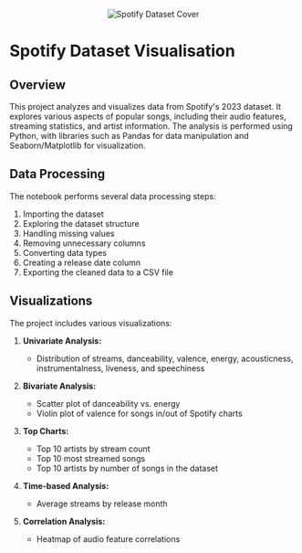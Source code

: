 <p align="center">
  <img src="https://storage.googleapis.com/pr-newsroom-wp/1/2023/12/Generic-FTR-headers_V10-1920x733.jpg" alt="Spotify Dataset Cover" />
</p>

# Spotify Dataset Visualisation

## Overview

This project analyzes and visualizes data from Spotify's 2023 dataset. It explores various aspects of popular songs, including their audio features, streaming statistics, and artist information. The analysis is performed using Python, with libraries such as Pandas for data manipulation and Seaborn/Matplotlib for visualization.


## Data Processing

The notebook performs several data processing steps:

1. Importing the dataset
2. Exploring the dataset structure
3. Handling missing values
4. Removing unnecessary columns
5. Converting data types
6. Creating a release date column
7. Exporting the cleaned data to a CSV file

## Visualizations

The project includes various visualizations:

1. **Univariate Analysis:**
   - Distribution of streams, danceability, valence, energy, acousticness, instrumentalness, liveness, and speechiness

2. **Bivariate Analysis:**
   - Scatter plot of danceability vs. energy
   - Violin plot of valence for songs in/out of Spotify charts

3. **Top Charts:**
   - Top 10 artists by stream count
   - Top 10 most streamed songs
   - Top 10 artists by number of songs in the dataset

4. **Time-based Analysis:**
   - Average streams by release month

5. **Correlation Analysis:**
   - Heatmap of audio feature correlations


